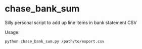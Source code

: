 # chase_bank_sum
Silly personal script to add up line items in bank statement CSV

Usage:

    python chase_bank_sum.py /path/to/export.csv
